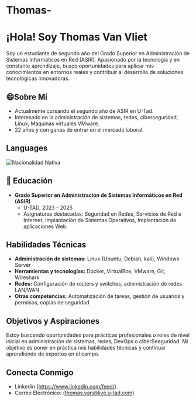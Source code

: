 # Thomas-
# ¡Hola! Soy Thomas Van Vliet

Soy un estudiante de segundo año del Grado Superior en Administración de Sistemas Informáticos en Red (ASIR).
Apasionado por la tecnología y en constante aprendizaje, 
busco oportunidades para aplicar mis conocimientos en entornos reales 
y contribuir al desarrollo de soluciones tecnológicas innovadoras.

## 😄Sobre Mí

-  Actualmente cursando el segundo año de ASIR en U-Tad.
-  Interesado en la administración de sistemas, redes, ciberseguridad, Linux, Máquinas virtuales VMware.
-  22 años y con ganas de entrar en el mercado laboral.

## Languages
 ![Nacionalidad Nativa](https://github.com/user-attachments/assets/9ece7c27-cea3-4048-bec1-b9c2b778c7d3)


## 🏫 Educación

- **Grado Superior en Administración de Sistemas Informáticos en Red (ASIR)**
  - U-TAD, 2023 - 2025
  - Asignaturas destacadas: Seguridad en Redes, Servicios de Red e Internet, Implantación de Sistemas Operativos, Implantación de aplicaciones Web.  
    
## Habilidades Técnicas
- **Administración de sistemas:** Linux (Ubuntu, Debian, kali), Windows Server
- **Herramientas y tecnologías:** Docker, VirtualBox, VMware, Git, Wireshark
- **Redes:** Configuración de routers y switches, administración de redes LAN/WAN
- **Otras competencias:** Automatización de tareas, gestión de usuarios y permisos, copias de seguridad

##  Objetivos y Aspiraciones

Estoy buscando oportunidades para prácticas profesionales o roles de nivel inicial en administración de sistemas, redes, DevOps o ciberSeeguridad.
Mi objetivo es poner en práctica mis habilidades técnicas y continuar aprendiendo de expertos en el campo.

## Conecta Conmigo

- Linkedin (https://www.linkedin.com/feed/). 
- Correo Electrónico: (thomas.van@live.u-tad.com)
